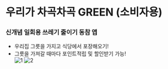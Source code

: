 # 우리가 차곡차곡 GREEN (소비자용)
### 신개념 일회용 쓰레기 줄이기 동참 앱

- 우리집 그릇을 가지고 식당에서 포장해오기!
- 그릇을 가져갈 때마다 포인트적립 및 할인받기 가능!<br>
![1](https://user-images.githubusercontent.com/71006256/93233442-0ba9b000-f7b6-11ea-82d8-6455bc6973f3.png)
![2](https://user-images.githubusercontent.com/71006256/93233448-0c424680-f7b6-11ea-975f-9537d9955714.png)
